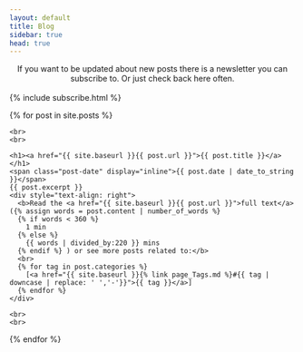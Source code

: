 ```yaml
---
layout: default
title: Blog
sidebar: true
head: true
---
```


<div class="posts">

  <div style="text-align:center">If you want to be updated about new posts there is a newsletter you can subscribe to. Or just check back here often.</div>
  <br>
  {% include subscribe.html %}

  {% for post in site.posts %}

    <br>
    <br>

    <h1><a href="{{ site.baseurl }}{{ post.url }}">{{ post.title }}</a></h1>
    <span class="post-date" display="inline">{{ post.date | date_to_string }}</span>
    {{ post.excerpt }}
    <div style="text-align: right">
      <b>Read the <a href="{{ site.baseurl }}{{ post.url }}">full text</a> ({% assign words = post.content | number_of_words %}
      {% if words < 360 %}
        1 min
      {% else %}
        {{ words | divided_by:220 }} mins
      {% endif %} ) or see more posts related to:</b>
      <br>
      {% for tag in post.categories %}
        [<a href="{{ site.baseurl }}{% link page_Tags.md %}#{{ tag | downcase | replace: ' ','-'}}">{{ tag }}</a>]
      {% endfor %}
    </div>

    <br>
    <br>

  {% endfor %}
</div>

<!--
<div class="posts">
  {% for post in site.posts %}
    <li>
      <span class="post-date">{{ post.date | date_to_string }}</span>
      <a href="{{ site.baseurl }}{{ post.url }}">
          {{ post.title }}
      </a>
    </li>
  {% endfor %}
</div>
-->